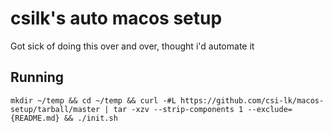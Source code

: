 # csilk's auto macos setup

Got sick of doing this over and over, thought i'd automate it

## Running

```
mkdir ~/temp && cd ~/temp && curl -#L https://github.com/csi-lk/macos-setup/tarball/master | tar -xzv --strip-components 1 --exclude={README.md} && ./init.sh
```